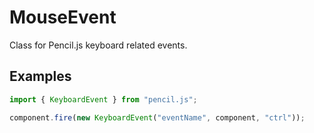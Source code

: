 # MouseEvent

Class for Pencil.js keyboard related events.


## Examples

```js
import { KeyboardEvent } from "pencil.js";

component.fire(new KeyboardEvent("eventName", component, "ctrl"));
```
